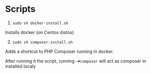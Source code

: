 # Scripts

1. `sudo sh docker-install.sh`

Installs docker (on Centos distos)

2. `sudo sh composer-install.sh`

Adds a shortcut to PHP Composer running in docker.

After running it the script, running `~#composer` will act as composer in installed localy 